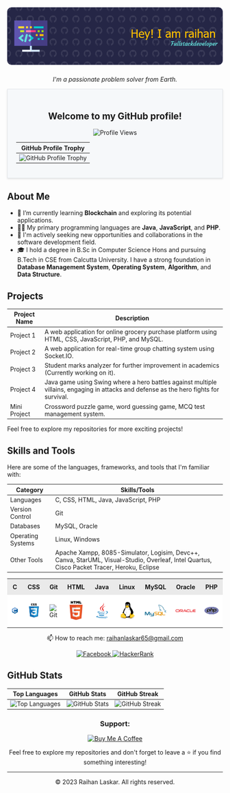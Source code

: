 <h1 align="center">
  <img src="./github-header-image (2).png" alt="Header Image">
</h1>

<p align="center">
  <em>I'm a passionate problem solver from Earth.</em>
</p>

<div align="center" style="background-color: #F6F8FA; padding: 20px; border: 1px solid #E1E4E8; box-shadow: 0 2px 4px rgba(0,0,0,0.1);">
  <h2>Welcome to my GitHub profile!</h2>

  <p>
    <img src="https://komarev.com/ghpvc/?username=raihan40&label=Profile%20views&color=0e75b6&style=flat" alt="Profile Views">
  </p>

| GitHub Profile Trophy |
|:---:|
| ![GitHub Profile Trophy](https://github-profile-trophy.vercel.app/?username=raihan40) |

</div>

## About Me

- 🌱 I’m currently learning **Blockchain** and exploring its potential applications.
- 👨‍💻 My primary programming languages are **Java**, **JavaScript**, and **PHP**.
- 💼 I'm actively seeking new opportunities and collaborations in the software development field.
- 🎓 I hold a degree in B.Sc in Computer Science Hons and pursuing B.Tech in CSE from Calcutta University. I have a strong foundation in **Database Management System**, **Operating System**, **Algorithm**, and **Data Structure**.

## Projects

| Project Name | Description |
|--------------|-------------|
| Project 1    | A web application for online grocery purchase platform using HTML, CSS, JavaScript, PHP, and MySQL. |
| Project 2    | A web application for real-time group chatting system using Socket.IO. |
| Project 3    | Student marks analyzer for further improvement in academics (Currently working on it). |
| Project 4    | Java game using Swing where a hero battles against multiple villains, engaging in attacks and defense as the hero fights for survival. |
| Mini Project | Crossword puzzle game, word guessing game, MCQ test management system. |

Feel free to explore my repositories for more exciting projects!

## Skills and Tools

Here are some of the languages, frameworks, and tools that I'm familiar with:

| Category   | Skills/Tools                                                                                                            |
|------------|------------------------------------------------------------------------------------------------------------------------|
| Languages  | C, CSS, HTML, Java, JavaScript, PHP                                                                                     |
| Version Control | Git                                                                                                                    |
| Databases  | MySQL, Oracle                                                                                                          |
| Operating Systems | Linux, Windows                                                                                                              |
| Other Tools | Apache Xampp, 8085-Simulator, Logisim, Devc++, Canva, StarUML, Visual-Studio, Overleaf, Intel Quartus, Cisco Packet Tracer, Heroku, Eclipse|
<table style="background-color: #f8f8f8; border-collapse: collapse;">
  <tr style="background-color: #f5f5f5;">
    <th style="background-color: #eaeaea; padding: 10px;">C</th>
    <th style="background-color: #eaeaea; padding: 10px;">CSS</th>
    <th style="background-color: #eaeaea; padding: 10px;">Git</th>
    <th style="background-color: #eaeaea; padding: 10px;">HTML</th>
    <th style="background-color: #eaeaea; padding: 10px;">Java</th>
    <th style="background-color: #eaeaea; padding: 10px;">Linux</th>
    <th style="background-color: #eaeaea; padding: 10px;">MySQL</th>
    <th style="background-color: #eaeaea; padding: 10px;">Oracle</th>
    <th style="background-color: #eaeaea; padding: 10px;">PHP</th>
  </tr>
  <tr>
    <td style="background-color: #ffffff; padding: 10px;"><img width="100" src="https://raw.githubusercontent.com/devicons/devicon/master/icons/c/c-original.svg" alt="C"></td>
    <td style="background-color: #ffffff; padding: 10px;"><img width="100" src="https://raw.githubusercontent.com/devicons/devicon/master/icons/css3/css3-original-wordmark.svg" alt="CSS"></td>
    <td style="background-color: #ffffff; padding: 10px;"><img width="100" src="https://www.vectorlogo.zone/logos/git-scm/git-scm-icon.svg" alt="Git"></td>
    <td style="background-color: #ffffff; padding: 10px;"><img width="100" src="https://raw.githubusercontent.com/devicons/devicon/master/icons/html5/html5-original-wordmark.svg" alt="HTML"></td>
    <td style="background-color: #ffffff; padding: 10px;"><img width="100" src="https://raw.githubusercontent.com/devicons/devicon/master/icons/java/java-original.svg" alt="Java"></td>
    <td style="background-color: #ffffff; padding: 10px;"><img width="100" src="https://raw.githubusercontent.com/devicons/devicon/master/icons/linux/linux-original.svg" alt="Linux"></td>
    <td style="background-color: #ffffff; padding: 10px;"><img width="100" src="https://raw.githubusercontent.com/devicons/devicon/master/icons/mysql/mysql-original-wordmark.svg" alt="MySQL"></td>
    <td style="background-color: #ffffff; padding: 10px;"><img width="100" src="https://raw.githubusercontent.com/devicons/devicon/master/icons/oracle/oracle-original.svg" alt="Oracle"></td>
    <td style="background-color: #ffffff; padding: 10px;"><img width="100" src="https://raw.githubusercontent.com/devicons/devicon/master/icons/php/php-original.svg" alt="PHP"></td>
  </tr>
</table>

<p align="center">
  📫 How to reach me:
  <a href="mailto:raihanlaskar65@gmail.com">raihanlaskar65@gmail.com</a>
</p>

<p align="center">
  <a href="https://fb.com/raihanlaskar" target="_blank">
    <img width="50" src="https://raw.githubusercontent.com/rahuldkjain/github-profile-readme-generator/master/src/images/icons/Social/facebook.svg" alt="Facebook">
  </a>
  <a href="https://www.hackerrank.com/raihanlaskar941" target="_blank">
    <img width="50" src="https://raw.githubusercontent.com/rahuldkjain/github-profile-readme-generator/master/src/images/icons/Social/hackerrank.svg" alt="HackerRank">
  </a>
</p>

## GitHub Stats   
| Top Languages | GitHub Stats | GitHub Streak |
| --- | --- | --- |
| ![Top Languages](https://github-readme-stats.vercel.app/api/top-langs/?username=raihan40&layout=compact&langs_count=8) | ![GitHub Stats](https://github-readme-stats.vercel.app/api?username=raihan40&show_icons=true&count_private=true) | ![GitHub Streak](https://github-readme-streak-stats.herokuapp.com/?user=raihan40) |


<h3 align="center">Support:</h3>

<p align="center">
  <a href="https://www.buymeacoffee.com/raihanlasky">
    <img width="200" src="https://cdn.buymeacoffee.com/buttons/v2/default-yellow.png" alt="Buy Me A Coffee">
  </a>
</p>

<p align ="center">Feel free to explore my repositories and don't forget to leave a ⭐️ if you find something interesting!</p>

---

<p align="center">
  &copy; 2023 Raihan Laskar. All rights reserved.
</p>

